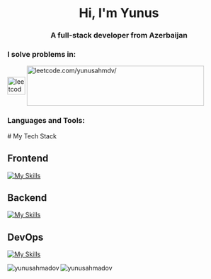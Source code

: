<h1 align="center">Hi, I'm Yunus</h1>
<h3 align="center">A full-stack developer from Azerbaijan</h3>


<h3 align="left">I solve problems in:</h3>
<p align="left">
  <a href="https://www.codewars.com/users/YunusAhmadov" target="blank"><img align="center" src="https://sean.brunnock.com/Images/codewars.svg" alt="leetcode.com/yunusahmdv/" height="40" width="40" /></a>
<img align="center"  src="https://www.codewars.com/users/YunusAhmadov/badges/large?logo=false" alt="leetcode.com/yunusahmdv/" height="90" width="400" />
 
</p>



<h3 align="left">Languages and Tools:</h3>
# My Tech Stack

## Frontend

[![My Skills](https://skillicons.dev/icons?i=react,js,css,sass,html,ts,redux,bootstrap,vite,figma,next,tailwind&perline=6)](https://skillicons.dev)

## Backend
[![My Skills](https://skillicons.dev/icons?i=nodejs,nestjs,mysql,express,php&perline=10)](https://skillicons.dev)
  
## DevOps
[![My Skills](https://skillicons.dev/icons?i=git,github&perline=10)](https://skillicons.dev) 
 
 
 

<p><img align="left" src="https://github-readme-streak-stats.herokuapp.com/?user=yunusahmadov&theme=tokyonight" alt="yunusahmadov" /></p>
<p><img align="center" src="https://github-readme-stats.vercel.app/api/top-langs/?username=yunusahmadov&layout=donut&theme=tokyonight" alt="yunusahmadov" /></p>

</p>






